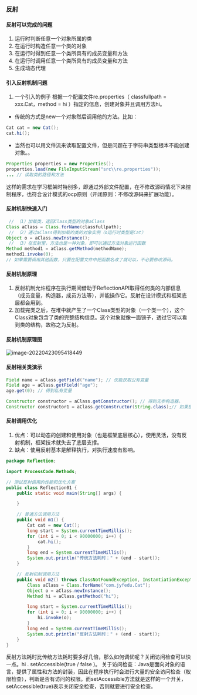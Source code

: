 ### 反射
#### 反射可以完成的问题
1. 运行时判断任意一个对象所属的类
2. 在运行时构造任意一个类的对象
3. 在运行时得到任意一个类所具有的成员变量和方法
4. 在运行时调用任意一个类所具有的成员变量和方法
5. 生成动态代理
#### 引入反射机制问题
1. 一个引入的例子
根据一个配置文件re.properties（ classfullpath = xxx.Cat，method = hi ）指定的信息，创建对象并且调用方法hi。
* 传统的方式是new一个对象然后调用他的方法。比如：
```java
Cat cat = new Cat();
cat.hi();
```
* 当然也可以用文件流来读取配置文件，但是问题在于字符串类型根本不能创建对象。。
```java
Properties properties = new Properties();
properties.load(new FileInputStream("src\\re.properties"));
... // 读取类的路径和方法
```
这样的需求在学习框架时特别多，即通过外部文件配置，在不修改源码情况下来控制程序，也符合设计模式的ocp原则（开闭原则：不修改源码来扩展功能）。

#### 反射机制快速入门
```java
 // （1）加载类，返回Class类型的对象aClass
Class aClass = Class.forName(classfullpath);
 // （2）通过aClass得到加载的类的对象实例（o运行时类型是Cat）
Object o = aClass.newInstance();
 // （3）在反射里，方法也是一种对象，即可以通过方法对象运行函数
Method method1 = aClass.getMethod(methodName);
method1.invoke(0);
// 如果需要调用其他函数，只要在配置文件中把函数名改了就可以，不必要修改源码。
```

#### 反射机制原理

1. 反射机制允许程序在执行期间借助于ReflectionAPI取得任何类的内部信息（成员变量，构造器，成员方法等），并能操作它。反射在设计模式和框架底层都会用到。
2. 加载完类之后，在堆中就产生了一个Class类型的对象（一个类一个），这个Class对象包含了类的完整结构信息。这个对象就像一面镜子，透过它可以看到类的结构，故称之为反射。

#### 反射机制原理图

![image-20220423095418449](C:\Users\大尾巴狼\AppData\Roaming\Typora\typora-user-images\image-20220423095418449.png)

#### 反射相关类演示
```java
Field name = aClass.getField("name"); // 仅能获取公有变量
Field age = aClass.getField("age");
age.get(0); // 得到私有变量

Constructor constructor = aClass.getConstructor(); // 得到无参构造器。
Constructor constructor1 = aClass.getConstructor(String.class);// 如果想要得到有参构造器，只需要加入参数的class类。
```

#### 反射调用优化
1. 优点：可以动态的创建和使用对象（也是框架底层核心），使用灵活，没有反射机制，框架技术就失去了底层支撑。
2. 缺点：使用反射基本是解释执行，对执行速度有影响。
```java
package Reflection;

import ProcessCode.Methods;

// 测试反射调用的性能和优化方案
public class Reflection01 {
    public static void main(String[] args) {

    }

    // 普通方法调用方法
    public void m1() {
        Cat cat = new Cat();
        long start = System.currentTimeMillis();
        for (int i = 0; i < 90000000; i++) {
            cat.hi();
        }
        long end = System.currentTimeMillis();
        System.out.println("传统方法耗时：" + (end - start));
    }

    // 反射机制调用方法
    public void m2() throws ClassNotFoundException, InstantiationException, IllegalAccessException, NoSuchMethodException {
        Class aClass = Class.forName("com.jyfedu.Cat");
        Object o = aClass.newInstance();
        Method hi = aClass.getMethod("hi");

        long start = System.currentTimeMillis();
        for (int i = 0; i < 90000000; i++) {
            hi.invoke(o);
        }
        long end = System.currentTimeMillis();
        System.out.println("反射方法耗时：" + (end - start));
    }
}
```
反射方法耗时比传统方法耗时要多好几倍，那么如何调优呢？关闭访问检查可以快一点。hi . setAccessible(true / false )。
关于访问检查：Java是面向对象的语言，提供了属性和方法的封装，因此在程序执行时会进行大量的安全访问检查（权限检查），判断是否有访问的权限。而setAccessible方法就是这样的一个开关，setAccessible(true)表示关闭安全检查，否则就要进行安全检查。